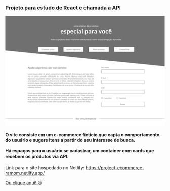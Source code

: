 <h3> Projeto para estudo de React e chamada a API</h3>

![preview](./public/project-ecommerce-ramom.netlify.app_.png)

<h4> O site consiste em um e-commerce ficticio que capta o comportamento do usuário e sugere itens a partir do seu interesse de busca. <br> <br>
Há espaços para o usuário se cadastrar, um container com cards que recebem os produtos via API. </h4>

Link para o site hospedado no Netlify: https://project-ecommerce-ramom.netlify.app/

<a href='https://project-ecommerce-ramom.netlify.app/'> Ou clique aqui! </a>  😃
